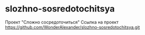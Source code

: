 # slozhno-sosredotochitsya
Проект "Сложно сосредоточиться"
Ссылка на проект https://github.com/WonderAlexander/slozhno-sosredotochitsya.git
